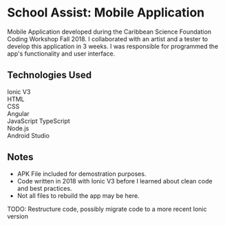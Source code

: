 # School Assist: Mobile Application
Mobile Application developed during the Caribbean Science Foundation Coding Workshop Fall 2018. I collaborated with an artist and a tester to develop this application in 3 weeks. I was responsible for programmed the app's functionality and user interface.

## Technologies Used
Ionic V3  
HTML  
CSS  
Angular  
JavaScript
TypeScript  
Node.js  
Android Studio  

## Notes
- APK File included for demostration purposes.  
- Code written in 2018 with Ionic V3 before I learned about clean code and best practices.  
- Not all files to rebuild the app may be here.  

TODO: Restructure code, possibly migrate code to a more recent Ionic version
